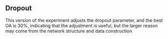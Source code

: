 ## Dropout
This version of the experiment adjusts the dropout parameter, and the best OA is 30%, indicating that the adjustment is useful, but the larger reason may come from the network structure and data construction
